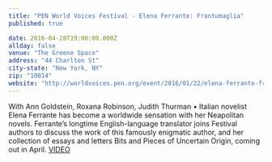 ```yaml
---
title: "PEN World Voices Festival - Elena Ferrante: Frantumaglia"
published: true

date: 2016-04-28T19:00:00.000Z
allday: false
venue: "The Greene Space"
address: "44 Charlton St"
city-state: "New York, NY"
zip: "10014"
website: "http://worldvoices.pen.org/event/2016/01/22/elena-ferrante-frantumaglia"
---
```

With Ann Goldstein, Roxana Robinson, Judith Thurman &bull; Italian novelist Elena Ferrante has become a worldwide sensation with her Neapolitan novels. Ferrante’s longtime English-language translator joins Festival authors to discuss the work of this famously enigmatic author, and her collection of essays and letters Bits and Pieces of Uncertain Origin, coming out in April. [VIDEO](https://www.youtube.com/watch?v=P3jvIQePWto)
